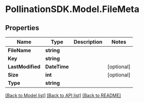 
# PollinationSDK.Model.FileMeta

## Properties

Name | Type | Description | Notes
------------ | ------------- | ------------- | -------------
**FileName** | **string** |  | 
**Key** | **string** |  | 
**LastModified** | **DateTime** |  | [optional] 
**Size** | **int** |  | [optional] 
**Type** | **string** |  | 

[[Back to Model list]](../README.md#documentation-for-models)
[[Back to API list]](../README.md#documentation-for-api-endpoints)
[[Back to README]](../README.md)

